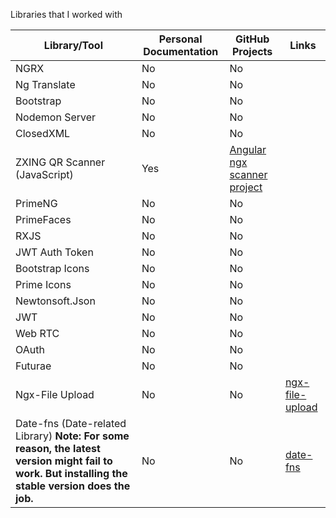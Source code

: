 Libraries that I worked with

| Library/Tool                    | Personal Documentation | GitHub Projects | Links                                                                 |
|----------------------------------|------------------------|-----------------|-----------------------------------------------------------------------|
| NGRX                             | No                     | No              |                                                                       |
| Ng Translate                     | No                     | No              |                                                                       |
| Bootstrap                        | No                     | No              |                                                                       |
| Nodemon Server                   | No                     | No              |                                                                       |
| ClosedXML                        | No                     | No              |                                                                       |
| ZXING QR Scanner (JavaScript)    | Yes                     | [Angular ngx scanner project](https://github.com/sathishsekarss/angular-ngxScanner)               |                                                                       |
| PrimeNG                          | No                     | No              |                                                                       |
| PrimeFaces                       | No                     | No              |                                                                       |
| RXJS                             | No                     | No              |                                                                       |
| JWT Auth Token                   | No                     | No              |                                                                       |
| Bootstrap Icons                  | No                     | No              |                                                                       |
| Prime Icons                      | No                     | No              |                                                                       |
| Newtonsoft.Json                   | No                     | No              |                                                                       |
| JWT                              | No                     | No              |                                                                       |
| Web RTC                          | No                     | No              |                                                                       |
| OAuth                             | No                     | No              |                                                                       |
| Futurae                          | No                     | No              |                                                                       |
| Ngx-File Upload                  | No                     | No              | [ngx-file-upload](https://www.npmjs.com/package/@iplab/ngx-file-upload) |
| Date-fns (Date-related Library) **Note: For some reason, the latest version might fail to work.  But installing the stable version does the job.**  | No                     | No              | [date-fns](https://www.npmjs.com/package/date-fns)                    |